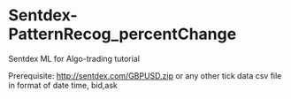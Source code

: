 Sentdex-PatternRecog_percentChange
==================================

Sentdex ML for Algo-trading tutorial

Prerequisite: http://sentdex.com/GBPUSD.zip
or any other tick data csv file  in format of date time, bid,ask
